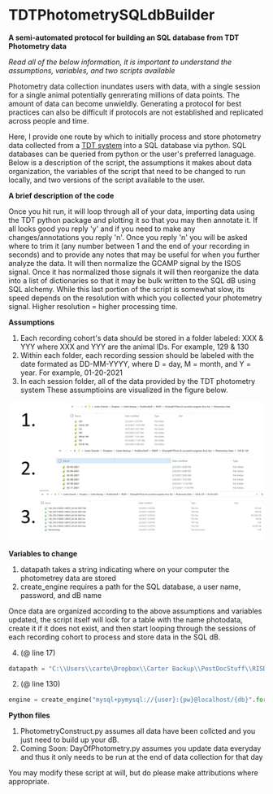 # TDTPhotometrySQLdbBuilder

**A semi-automated protocol for building an SQL database from TDT Photometry data**

*Read all of the below information, it is important to understand the assumptions, variables, and two scripts available*

Photometry data collection inundates users with data, with a single session for a single animal potentially genrerating millions of data points. The amount of data can become unwieldly. Generating a protocol for best practices can also be difficult if protocols are not established and replicated across people and time. 

Here, I provide one route by which to initially process and store photometry data collected from a [TDT system](https://www.tdt.com/) into a SQL database via python. SQL databases can be queried from python or the user's preferred lanaguage. Below is a description of the script, the assumptions it makes about data organization, the variables of the script that need to be changed to run locally, and two versions of the script available to the user.  

**A brief description of the code**

Once you hit run, it will loop through all of your data, importing data using the TDT python package and plotting it so that you may then annotate it. If all looks good you reply 'y' and if you need to make any changes/annotations you reply 'n'. Once you reply 'n' you will be asked where to trim it (any number between 1 and the end of your recording in seconds) and to provide any notes that may be useful for when you further analyze the data. It will then normalize the GCAMP signal by the ISOS signal. Once it has normalized those signals it will then reorganize the data into a list of dictionaries so that it may be bulk written to the SQL dB using SQL alchemy. While this last portion of the script is somewhat slow, its speed depends on the resolution with which you collected your photometry signal. Higher resolution = higher processing time. 

**Assumptions**

1. Each recording cohort's data should be stored in a folder labeled: XXX & YYY where XXX and YYY are the animal IDs. For example, 129 & 130
2. Within each folder, each recording session should be labeled with the date formated as DD-MM-YYYY, where D = day, M = month, and Y = year. For example, 01-20-2021
3. In each session folder, all of the data provided by the TDT photometry system 
These assumptioins are visualized in the figure below. 

![Assumptions](https://github.com/drcwadaniels/TDTPhotometrySQLdbBuilder/blob/main/assumptions_illustration.jpg)

**Variables to change**

1. datapath takes a string indicating where on your computer the photometrey data are stored
2. create_engine requires a path for the SQL database, a user name, password, and dB name

Once data are organized according to the above assumptions and variables updated, the script itself will look for a table with the name photodata, create it if it does not exist, and then start looping through the sessions of each recording cohort to process and store data in the SQL dB. 


4. (@ line 17)
```python
datapath = "C:\\Users\\carte\Dropbox\\Carter Backup\\PostDocStuff\\RISDT\\GCamp6f PTone (6 succesful surgeries thus far)\\Photometry Data"
```

2.  (@ line 130)
```python
engine = create_engine("mysql+pymysql://{user}:{pw}@localhost/{db}".format(user="", pw="", db = "gcampptone2"))
```

**Python files**

1. PhotometryConstruct.py assumes all data have been collcted and you just need to build up your dB. 
2. Coming Soon: DayOfPhotometry.py assumes you update data everyday and thus it only needs to be run at the end of data collection for that day

You may modify these script at will, but do please make attributions where appropriate. 
